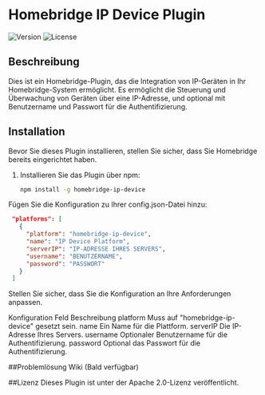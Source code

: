 
# Homebridge IP Device Plugin

![Version](https://img.shields.io/badge/version-1.0.0-blue.svg)
![License](https://img.shields.io/badge/license-Apache_2.0-orange.svg)

## Beschreibung

Dies ist ein Homebridge-Plugin, das die Integration von IP-Geräten in Ihr Homebridge-System ermöglicht. Es ermöglicht die Steuerung und Überwachung von Geräten über eine IP-Adresse, und optional mit Benutzername und Passwort für die Authentifizierung.

## Installation

Bevor Sie dieses Plugin installieren, stellen Sie sicher, dass Sie Homebridge bereits eingerichtet haben.

1. Installieren Sie das Plugin über npm:

   ```bash
   npm install -g homebridge-ip-device
Fügen Sie die Konfiguration zu Ihrer config.json-Datei hinzu:

````json
 "platforms": [
   {
     "platform": "homebridge-ip-device",
     "name": "IP Device Platform",
     "serverIP": "IP-ADRESSE IHRES SERVERS",
     "username": "BENUTZERNAME",
     "password": "PASSWORT"
   }
 ]
````
Stellen Sie sicher, dass Sie die Konfiguration an Ihre Anforderungen anpassen.

Konfiguration
Feld	Beschreibung
platform	Muss auf "homebridge-ip-device" gesetzt sein.
name	Ein Name für die Plattform.
serverIP	Die IP-Adresse Ihres Servers.
username	Optionaler Benutzername für die Authentifizierung.
password	Optional das Passwort für die Authentifizierung.


##Problemlösung
Wiki (Bald verfügbar)


##Lizenz
Dieses Plugin ist unter der Apache 2.0-Lizenz veröffentlicht.

